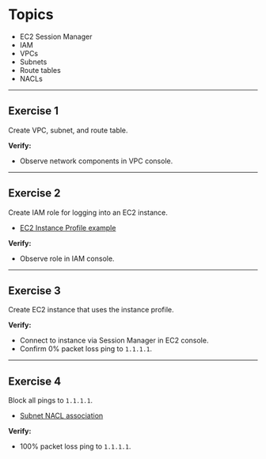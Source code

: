 # Topics
- EC2 Session Manager
- IAM
- VPCs
- Subnets
- Route tables
- NACLs

---

## Exercise 1
Create VPC, subnet, and route table.

**Verify:** 
- Observe network components in VPC console.

---

## Exercise 2
Create IAM role for logging into an EC2 instance.
- [EC2 Instance Profile example](https://docs.aws.amazon.com/systems-manager/latest/userguide/setup-instance-profile.html)

**Verify:**
- Observe role in IAM console.

---

## Exercise 3 
Create EC2 instance that uses the instance profile.

**Verify:** 
- Connect to instance via Session Manager in EC2 console.
- Confirm 0% packet loss ping to `1.1.1.1`.

---

## Exercise 4 
Block all pings to `1.1.1.1`.

- [Subnet NACL association](https://docs.aws.amazon.com/AWSCloudFormation/latest/UserGuide/aws-resource-ec2-subnet-network-acl-assoc.html)

**Verify:** 
- 100% packet loss ping to `1.1.1.1`.